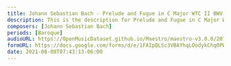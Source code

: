 ```yaml
---
title: Johann Sebastian Bach - Prelude and Fugue in C Major WTC II BWV 870 (1)
description: This is the description for Prelude and Fugue in C Major WTC II BWV 870 by Johann Sebastian Bach
composers: [Johann Sebastian Bach]
periods: [Baroque]
audioURL: https://OpenMusicDataset.github.io/Maestro/maestro-v3.0.0/2015/MIDI-Unprocessed_R1_D2-13-20_mid--AUDIO-from_mp3_20_R1_2015_wav--1.midi
formURL: https://docs.google.com/forms/d/e/1FAIpQLSc3VBAYhqLOodykChq0PWwYQomVl4ImhKxfteA5yRdF45PhSg/viewform
date: 2021-08-08T07:43:13-06:00
---
```

